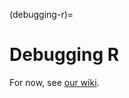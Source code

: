 (debugging-r)=
# Debugging R

For now, see [our wiki](https://github.com/labordynamicsinstitute/replicability-training/wiki/R-Tips).

